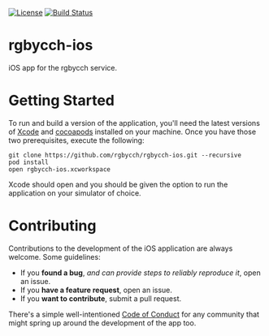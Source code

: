 [![License](http://img.shields.io/badge/license-MIT-green.svg?style=flat)](https://github.com/rgbycch/rgbycch-ios/blob/master/LICENSE)
[![Build Status](https://img.shields.io/travis/rgbycch/rgbycch-ios/master.svg?style=flat)](https://travis-ci.org/rgbycch/rgbycch-ios)

# rgbycch-ios

iOS app for the rgbycch service.

# Getting Started
To run and build a version of the application, you'll need the latest versions of [Xcode](https://developer.apple.com/xcode/) and [cocoapods](https://cocoapods.org) installed on your machine. Once you have those two prerequisites, execute the following:

    git clone https://github.com/rgbycch/rgbycch-ios.git --recursive
    pod install
    open rgbycch-ios.xcworkspace

Xcode should open and you should be given the option to run the application on your simulator of choice.

# Contributing
Contributions to the development of the iOS application are always welcome. Some guidelines:
- If you **found a bug**, _and can provide steps to reliably reproduce it_, open an issue.
- If you **have a feature request**, open an issue.
- If you **want to contribute**, submit a pull request.

There's a simple well-intentioned [Code of Conduct](http://contributor-covenant.org/version/1/2/0/code_of_conduct.txt) for any community that might spring up around the development of the app too.
